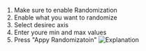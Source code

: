 1. Make sure to enable Randomization
2. Enable what you want to randomize
3. Select desirec axis
4. Enter youre min and max values
5. Press "Appy Randomizatoin"
![Explanation](https://github.com/user-attachments/assets/759394ce-eae4-472b-a5a8-8f008f01768e)
